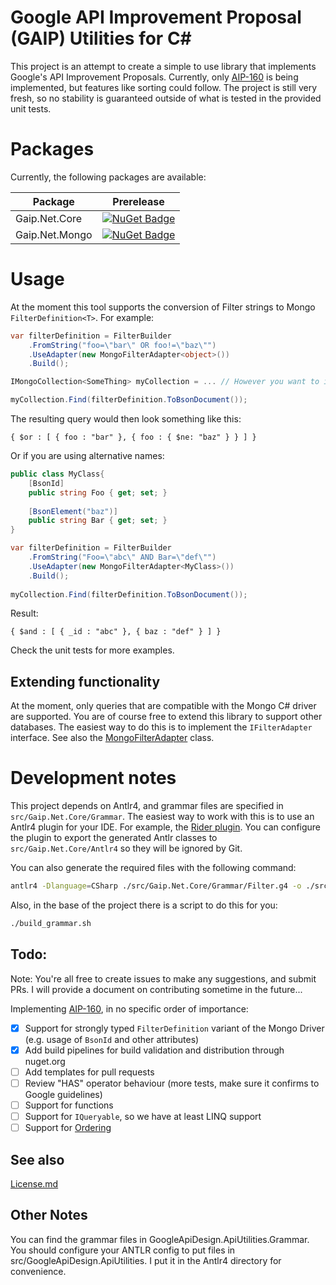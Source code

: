 ﻿# Google API Improvement Proposal (GAIP) Utilities for C#
This project is an attempt to create a simple to use library that implements Google's API Improvement Proposals. Currently, only [AIP-160](https://google.aip.dev/160) is being implemented, but features like sorting could follow. The project is still very fresh, so no stability is guaranteed outside of what is tested in the provided unit tests.

# Packages
Currently, the following packages are available:

| Package        | Prerelease                                                                                                                             |                                                                                                             
|----------------|----------------------------------------------------------------------------------------------------------------------------------------|
| Gaip.Net.Core  | [![NuGet Badge](https://buildstats.info/nuget/Gaip.Net.Core?includePreReleases=true)](https://www.nuget.org/packages/Gaip.Net.Core/)   |  
| Gaip.Net.Mongo | [![NuGet Badge](https://buildstats.info/nuget/Gaip.Net.Mongo?includePreReleases=true)](https://www.nuget.org/packages/Gaip.Net.Mongo/) |

# Usage
At the moment this tool supports the conversion of Filter strings to Mongo `FilterDefinition<T>`. For example:
```csharp
var filterDefinition = FilterBuilder
    .FromString("foo=\"bar\" OR foo!=\"baz\"")
    .UseAdapter(new MongoFilterAdapter<object>())
    .Build();

IMongoCollection<SomeThing> myCollection = ... // However you want to instantiate your collection

myCollection.Find(filterDefinition.ToBsonDocument());
```
The resulting query would then look something like this:
```
{ $or : [ { foo : "bar" }, { foo : { $ne: "baz" } } ] }
```

Or if you are using alternative names:
```csharp
public class MyClass{
    [BsonId]
    public string Foo { get; set; }
    
    [BsonElement("baz")]
    public string Bar { get; set; }
}

var filterDefinition = FilterBuilder
    .FromString("Foo=\"abc\" AND Bar=\"def\"")
    .UseAdapter(new MongoFilterAdapter<MyClass>())
    .Build();
    
myCollection.Find(filterDefinition.ToBsonDocument());
```
Result:
```
{ $and : [ { _id : "abc" }, { baz : "def" } ] }
```
Check the unit tests for more examples.

## Extending functionality
At the moment, only queries that are compatible with the Mongo C# driver are supported. You are of course free to extend this library to support other databases. The easiest way to do this is to implement the `IFilterAdapter` interface. See also the [MongoFilterAdapter](./src/Gaip.Net.Mongo/MongoFilterAdapter.cs) class.

# Development notes
This project depends on Antlr4, and grammar files are specified in `src/Gaip.Net.Core/Grammar`. The easiest way to work with this is to use an Antlr4 plugin for your IDE. For example, the [Rider plugin](https://plugins.jetbrains.com/plugin/7358-antlr-v4). You can configure the plugin to export the generated Antlr classes to `src/Gaip.Net.Core/Antlr4` so they will be ignored by Git.

You can also generate the required files with the following command:

```bash
antlr4 -Dlanguage=CSharp ./src/Gaip.Net.Core/Grammar/Filter.g4 -o ./src/Gaip.Net.Core/Antlr4 -visitor
```

Also, in the base of the project there is a script to do this for you:

```bash
./build_grammar.sh
```

## Todo:
Note: You're all free to create issues to make any suggestions, and submit PRs. I will provide a document on contributing sometime in the future... 

Implementing [AIP-160](https://google.aip.dev/160), in no specific order of importance:
- [x] Support for strongly typed `FilterDefinition` variant of the Mongo Driver (e.g. usage of `BsonId` and other attributes)
- [x] Add build pipelines for build validation and distribution through nuget.org
- [ ] Add templates for pull requests
- [ ] Review "HAS" operator behaviour (more tests, make sure it confirms to Google guidelines)
- [ ] Support for functions
- [ ] Support for `IQueryable`, so we have at least LINQ support
- [ ] Support for [Ordering](https://google.aip.dev/132#ordering)

## See also
[License.md](./License.md)

## Other Notes
You can find the grammar files in GoogleApiDesign.ApiUtilities.Grammar.
You should configure your ANTLR config to put files in src/GoogleApiDesign.ApiUtilities. I put it in the Antlr4 directory for convenience.
